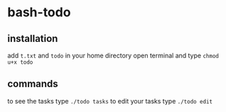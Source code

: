 # bash-todo

## installation
add `t.txt` and `todo` in your home directory
open terminal and type `chmod u+x todo`

## commands
to see the tasks type `./todo tasks`
to edit your tasks type `./todo edit`
